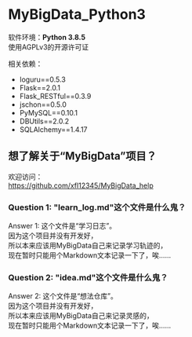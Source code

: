 # MyBigData_Python3

软件环境：**Python 3.8.5**  
使用AGPLv3的开源许可证  

相关依赖：  
* loguru==0.5.3  
* Flask==2.0.1  
* Flask_RESTful==0.3.9  
* jschon==0.5.0  
* PyMySQL==0.10.1  
* DBUtils==2.0.2  
* SQLAlchemy==1.4.17  


## 想了解关于“MyBigData”项目？

欢迎访问：  
<https://github.com/xfl12345/MyBigData_help>

### Question 1: "learn_log.md"这个文件是什么鬼？  

Answer 1: 这个文件是“学习日志”。  
因为这个项目并没有开发好，  
所以本来应该用MyBigData自己来记录学习轨迹的，  
现在暂时只能用个Markdown文本记录一下了，唉……  

### Question 2: "idea.md"这个文件是什么鬼？  

Answer 2: 这个文件是“想法仓库”。  
因为这个项目并没有开发好，  
所以本来应该用MyBigData自己来记录灵感的，  
现在暂时只能用个Markdown文本记录一下了，唉……  
